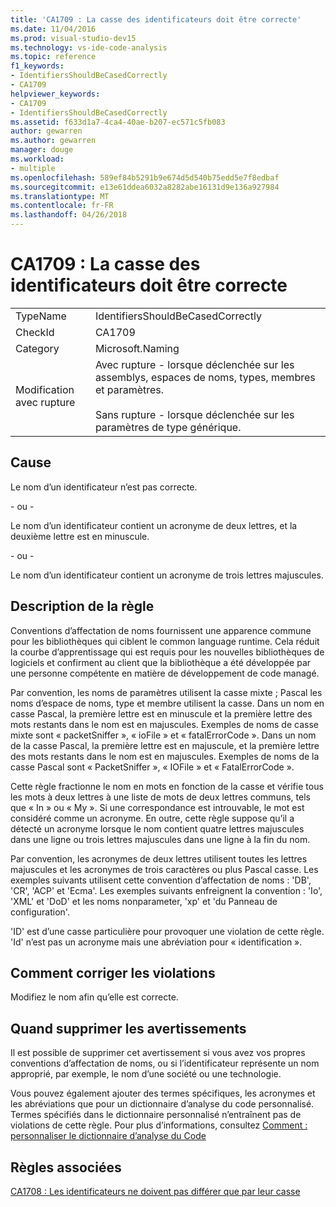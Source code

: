 ```yaml
---
title: 'CA1709 : La casse des identificateurs doit être correcte'
ms.date: 11/04/2016
ms.prod: visual-studio-dev15
ms.technology: vs-ide-code-analysis
ms.topic: reference
f1_keywords:
- IdentifiersShouldBeCasedCorrectly
- CA1709
helpviewer_keywords:
- CA1709
- IdentifiersShouldBeCasedCorrectly
ms.assetid: f633d1a7-4ca4-40ae-b207-ec571c5fb083
author: gewarren
ms.author: gewarren
manager: douge
ms.workload:
- multiple
ms.openlocfilehash: 589ef84b5291b9e674d5d540b75edd5e7f8edbaf
ms.sourcegitcommit: e13e61ddea6032a8282abe16131d9e136a927984
ms.translationtype: MT
ms.contentlocale: fr-FR
ms.lasthandoff: 04/26/2018
---
```

# <a name="ca1709-identifiers-should-be-cased-correctly"></a>CA1709 : La casse des identificateurs doit être correcte
|||
|-|-|
|TypeName|IdentifiersShouldBeCasedCorrectly|
|CheckId|CA1709|
|Category|Microsoft.Naming|
|Modification avec rupture|Avec rupture - lorsque déclenchée sur les assemblys, espaces de noms, types, membres et paramètres.<br /><br /> Sans rupture - lorsque déclenchée sur les paramètres de type générique.|

## <a name="cause"></a>Cause
 Le nom d’un identificateur n’est pas correcte.

 \- ou -

 Le nom d’un identificateur contient un acronyme de deux lettres, et la deuxième lettre est en minuscule.

 \- ou -

 Le nom d’un identificateur contient un acronyme de trois lettres majuscules.

## <a name="rule-description"></a>Description de la règle
 Conventions d’affectation de noms fournissent une apparence commune pour les bibliothèques qui ciblent le common language runtime. Cela réduit la courbe d’apprentissage qui est requis pour les nouvelles bibliothèques de logiciels et confirment au client que la bibliothèque a été développée par une personne compétente en matière de développement de code managé.

 Par convention, les noms de paramètres utilisent la casse mixte ; Pascal les noms d’espace de noms, type et membre utilisent la casse. Dans un nom en casse Pascal, la première lettre est en minuscule et la première lettre des mots restants dans le nom est en majuscules. Exemples de noms de casse mixte sont « packetSniffer », « ioFile » et « fatalErrorCode ». Dans un nom de la casse Pascal, la première lettre est en majuscule, et la première lettre des mots restants dans le nom est en majuscules. Exemples de noms de la casse Pascal sont « PacketSniffer », « IOFile » et « FatalErrorCode ».

 Cette règle fractionne le nom en mots en fonction de la casse et vérifie tous les mots à deux lettres à une liste de mots de deux lettres communs, tels que « In » ou « My ». Si une correspondance est introuvable, le mot est considéré comme un acronyme. En outre, cette règle suppose qu’il a détecté un acronyme lorsque le nom contient quatre lettres majuscules dans une ligne ou trois lettres majuscules dans une ligne à la fin du nom.

 Par convention, les acronymes de deux lettres utilisent toutes les lettres majuscules et les acronymes de trois caractères ou plus Pascal casse. Les exemples suivants utilisent cette convention d’affectation de noms : 'DB', 'CR', 'ACP' et 'Ecma'. Les exemples suivants enfreignent la convention : 'Io', 'XML' et 'DoD' et les noms nonparameter, 'xp' et 'du Panneau de configuration'.

 'ID' est d’une casse particulière pour provoquer une violation de cette règle. 'Id' n’est pas un acronyme mais une abréviation pour « identification ».

## <a name="how-to-fix-violations"></a>Comment corriger les violations
 Modifiez le nom afin qu’elle est correcte.

## <a name="when-to-suppress-warnings"></a>Quand supprimer les avertissements
 Il est possible de supprimer cet avertissement si vous avez vos propres conventions d’affectation de noms, ou si l’identificateur représente un nom approprié, par exemple, le nom d’une société ou une technologie.

 Vous pouvez également ajouter des termes spécifiques, les acronymes et les abréviations que pour un dictionnaire d’analyse du code personnalisé. Termes spécifiés dans le dictionnaire personnalisé n’entraînent pas de violations de cette règle. Pour plus d’informations, consultez [Comment : personnaliser le dictionnaire d’analyse du Code](../code-quality/how-to-customize-the-code-analysis-dictionary.md)

## <a name="related-rules"></a>Règles associées
 [CA1708 : Les identificateurs ne doivent pas différer que par leur casse](../code-quality/ca1708-identifiers-should-differ-by-more-than-case.md)